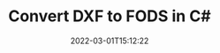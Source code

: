 ---
############################# Static ############################
layout: "auto-gen-conversion"
date: 2022-03-01T15:12:22
draft: false
otherformats: doc docm docx dot dotm dotx fodp htm html mht mhtml odp odt otp pot potm potx pps ppsm ppsx ppt pptm pptx rtf
breadcrumb: DXF to FODS in C#

############################# Head ############################
head_title: "DXF to FODS Converter in C#"
head_description: "Convert DXF to FODS in .NET using a few lines of code. Use the GroupDocs Document Conversion API to convert over 160 file formats."

############################# Header ############################
title: "Convert DXF to FODS in C#"
description: "DXF to FODS conversion with a few lines of .NET code"
bg_image: "https://cms.admin.containerize.com/templates/aspose/App_Themes/V3/images/bg/header1.png"
bg_overlay: false
button:
    enable: true

############################# SubMenu ############################
submenu:
    enable: true

    left:
        img_alt: "GroupDocs.Conversion for .NET"
        image: "https://cms.admin.containerize.com/templates/groupdocs/images/product-logos/90x90-noborder/groupdocs-conversion-net.png"
        product: "GroupDocs.Conversion"
        platform: ".NET"

    

############################# About ############################
about:
    enable: true
    title: "About GroupDocs.Conversion для .NET API"
    content: |
        [GroupDocs.Conversion for .NET](https://products.groupdocs.com/conversion/net/) can be used to convert Microsoft Word, Excel, PowerPoint, PDF, Visio and other formats. GroupDocs.Conversion is a standalone API that is suitable for back-end and internal systems where high performance is required. It does not depend on any software such as Microsoft or Open Office.
    

overview:
    enable: true
    content: |
        Convert your DXF files to FODS in .NET easily. You can use just a couple of C# code lines in any platform of your choice like - Windows, Linux, macOS.
        You can try DXF to FODS conversion for free and evaluate conversion results quality.
        Along with simple file conversion scenarios you can try more advanced options for loading source DXF file and for saving output FODS result. 
        
        For example, for the source DXF file you may use the following load options:

        * auto-detect file format;
        * specify password for protected files (if file format supports it);
        * replace missing fonts to preserve document appearance.
        
        There are also advanced convert options for the FODS file:

        * convert specific document page or page range;
        * add a watermark to the converted FODS file.

        Once conversion is completed you can save your FODS file to the local file path or any third-party storage like FTP, Amazon S3, Google Drive, Dropbox etc.
        Please note - to convert DXF to FODS there is no need for any additional software installed - like MS Office, Open Office, Adobe Acrobat Reader etc. 


############################# Steps ############################
steps:
    enable: true
    title_left: "Steps to convert DXF to FODS in C#"
    content_left: |
        [GroupDocs.Conversion](https://products.groupdocs.com/conversion/net/) makes it easy for developers to convert a DXF file to FODS with a few lines of code.

        * Create an instance of the Converter class and provide the file DXF with the full path
        * Create and set ConvertOptions for FODS type.
        * Call the Converter.Convert method and pass the full path and format (FODS) as a parameter
        
    title_right: "System Requirements"
    content_right: |
        Basic conversion with GroupDocs.Conversion for .NET can be done in just a few simple steps. Our APIs are supported on all major platforms and operating systems. Before executing the code below, make sure you have the following prerequisites installed on your system.

        * Operating systems: Microsoft Windows, Linux, MacOS
        * Development environments: Microsoft Visual Studio, Xamarin, MonoDevelop
        * Frameworks: .NET Framework, .NET Standard, .NET Core, Mono
        * Get the latest GroupDocs.Conversion for .NET from [Nuget](https://www.nuget.org/packages/groupdocs.conversion)
        
    code: |
        ```cs
        // Load DXF file
        var converter = new GroupDocs.Conversion.Converter("template.dxf");
        // Set conversion parameters for FODS format
        var convertOptions = converter.GetPossibleConversions()["fods"].ConvertOptions;
        // Convert to FODS format
        converter.Convert("output.fods", convertOptions);        
        ```
        
demos:
    enable: true
    title: "DXF to FODS Live Demo"
    content: |
       Convert DXF to FODS now by visiting the [GroupDocs.Conversion App](https://products.groupdocs.app/conversion/family) website. Online demo has the following advantages
          

more_formats:
    enable: true
    title: "Other supported transformations DXF"
    content: "You can also convert DXF to many other file formats. Please see the list below."
       
       
back_to_top:
    enable: true
---